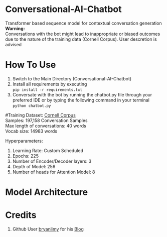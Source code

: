 # Conversational-AI-Chatbot
Transformer based sequence model for contextual conversation generation
<b>Warning: </b><br>
Conversations with the bot might lead to inappropriate or biased outcomes due to the nature of the training data (Cornell Corpus). User descretion is advised<br>

# How To Use
1. Switch to the Main Directory (Conversational-AI-Chatbot)
2. Install all requirements by executing <br>
```pip install -r requirements.txt``` <br>
3. Conversate with the bot by running the chatbot.py file through your preferred IDE or by typing the following command in your terminal <br>
```python chatbot.py``` <br>
 
#Training
Dataset: <a href="https://www.kaggle.com/Cornell-University/movie-dialog-corpus">Cornell Corpus</a> <br>
Samples: 197,158 Conversation Samples <br>
Max length of conversations: 40 words <br>
Vocab size: 14983 words <br>

Hyperparameters:
1. Learning Rate: Custom Scheduled <br>
2. Epochs: 225 <br>
3. Number of Encoder/Decoder layers: 3 <br>
4. Depth of Model: 256 <br>
5. Number of heads for Attention Model: 8 <br>

# Model Architecture


# Credits
1. Github User <a href="https://github.com/bryanlimy">bryanlimy</a> for his <a href="https://blog.tensorflow.org/2019/05/transformer-chatbot-tutorial-with-tensorflow-2.html">Blog</a> 